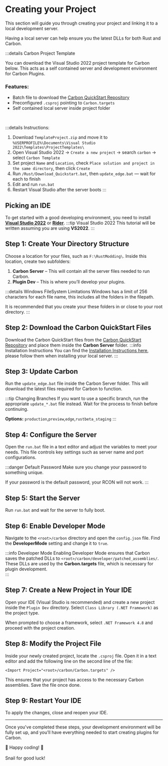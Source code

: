 # <CarbonIcons icon="database" />  Creating your Project

This section will guide you through creating your project and linking it to a local development server.

Having a local server can help ensure you the latest DLLs for both Rust and Carbon.

:::details Carbon Project Template

You can download the Visual Studio 2022 project template for Carbon below. This acts as a self contained server and development environment for Carbon Plugins.

### **Features:**
- Batch file to download the [Carbon QuickStart Repository](https://github.com/CarbonCommunity/Carbon.QuickStart/tree/main/win)
- Preconfigured `.csproj` pointing to `Carbon.targets`
- Self contained local server inside project folder

<CarbonButton href="http://carbonmod.gg/redist/TemplateProject.zip" text="TemplateProject.zip" icon="clouddownload" external/> <br>

:::details Instructions:
1. Download `TemplateProject.zip` and move it to  
   `%USERPROFILE%\Documents\Visual Studio 2022\Templates\ProjectTemplates\`
2. Open Visual Studio 2022 → `Create a new project` → search `carbon` → select `Carbon Template`
3. Set project `Name` and `Location`, check `Place solution and project in the same directory`, then click `Create`
4. Run `/Rust/Download_Quickstart.bat`, then `update_edge.bat` — wait for each to finish
5. Edit and run `run.bat`
6. Restart Visual Studio after the server boots
:::


## <CarbonIcons icon="clouddownload" /> Picking an IDE

To get started with a good developing environment, you need to install [**Visual Studio 2022**](https://visualstudio.microsoft.com/vs/) or [**Rider**](https://www.jetbrains.com/rider/). 
:::tip Visual Studio 2022
This tutorial will be written assuming you are using **VS2022**.
:::

## <CarbonIcons icon="folderplus" /> Step 1: Create Your Directory Structure
Choose a location for your files, such as `F:\RustModding\`. Inside this location, create two subfolders:  

1. **Carbon Server** – This will contain all the server files needed to run Carbon.
2. **Plugin Dev** – This is where you’ll develop your plugins.  

:::details Windows FileSystem Limitations
Windows has a limit of 256 characters for each file name, this includes all the folders in the filepath.

It is recommended that you create your these folders in or close to your root directory.
:::

## <CarbonIcons icon="download" /> Step 2: Download the Carbon QuickStart Files  
Download the Carbon QuickStart files from the [Carbon QuickStart Repository](https://github.com/CarbonCommunity/Carbon.QuickStart/tree/main/win) and place them inside the **Carbon Server** folder.
:::info Installation Instructions
You can find the [Installation Instructions here](/development/local-server-hosting), please follow them when installing your local server.
:::

## <CarbonIcons icon="scrolltext" /> Step 3: Update Carbon  
Run the `update_edge.bat` file inside the Carbon Server folder. This will download the latest files required for Carbon to function.  

:::tip Changing Branches
If you want to use a specific branch, run the appropriate `update_*.bat` file instead. Wait for the process to finish before continuing.

**Options:** `production`,`preview`,`edge`,`rustbeta_staging`
:::

## <CarbonIcons icon="filepenline" /> Step 4: Configure the Server  
Open the `run.bat` file in a text editor and adjust the variables to meet your needs. This file controls key settings such as server name and port configurations.  

:::danger Default Password
Make sure you change your password to something unique.

If your password is the default password, your RCON will not work.
:::

## <CarbonIcons icon="play" /> Step 5: Start the Server  
Run `run.bat` and wait for the server to fully boot.  

## <CarbonIcons icon="filepenline" /> Step 6: Enable Developer Mode  
Navigate to the `<root>/carbon` directory and open the `config.json` file. Find the **DeveloperMode** setting and change it to `true`.  

:::info Developer Mode
Enabling Developer Mode ensures that Carbon saves the patched DLLs to `<root>/carbon/developer/patched_assemblies/`. These DLLs are used by the **Carbon.targets** file, which is necessary for plugin development.  
:::

## <CarbonIcons icon="fileplus" /> Step 7: Create a New Project in Your IDE  
Open your IDE (Visual Studio is recommended) and create a new project inside the `Plugin Dev` directory. Select `Class Library (.NET Framework)` as the project type.  

When prompted to choose a framework, select `.NET Framework 4.8` and proceed with the project creation.  

## <CarbonIcons icon="filepenline" /> Step 8: Modify the Project File  
Inside your newly created project, locate the `.csproj` file. Open it in a text editor and add the following line on the second line of the file:  

`<Import Project="<root>/carbon/Carbon.targets" />`  

This ensures that your project has access to the necessary Carbon assemblies. Save the file once done.  

## <CarbonIcons icon="power" /> Step 9: Restart Your IDE  
To apply the changes, close and reopen your IDE.  

---

Once you've completed these steps, your development environment will be fully set up, and you’ll have everything needed to start creating plugins for Carbon.

🎉 Happy coding! 🚀  
<br>
<CarbonIcons icon="snail" /> Snail for good luck!
